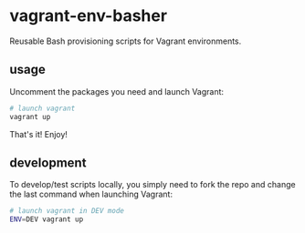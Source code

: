 # vagrant-env-basher

Reusable Bash provisioning scripts for Vagrant environments.


## usage


Uncomment the packages you need and launch Vagrant:

```bash
# launch vagrant
vagrant up
```

That's it! Enjoy!


## development

To develop/test scripts locally, you simply need to fork the repo and change the last command when launching Vagrant:

```bash
# launch vagrant in DEV mode
ENV=DEV vagrant up
```

